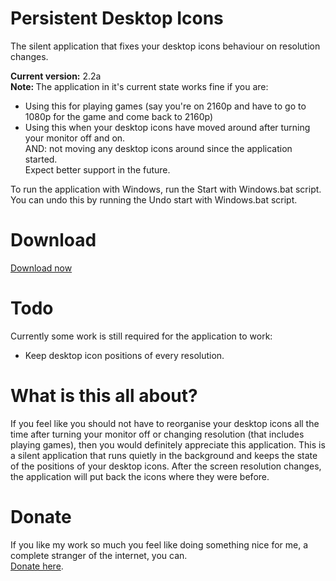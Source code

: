 # Persistent Desktop Icons
The silent application that fixes your desktop icons behaviour on resolution changes.

<strong>Current version:</strong> 2.2a<br />
<strong>Note: </strong> The application in it's current state works fine if you are:<br />
- Using this for playing games (say you're on 2160p and have to go to 1080p for the game and come back to 2160p)<br />
- Using this when your desktop icons have moved around after turning your monitor off and on.<br />
AND: not moving any desktop icons around since the application started.<br />
Expect better support in the future.

To run the application with Windows, run the Start with Windows.bat script.<br />
You can undo this by running the Undo start with Windows.bat script.

# Download
<a href="https://github.com/TomONeill/persistentdesktopicons/releases/download/v2.2a/Persistent.Desktop.Icons.v2.2a.zip">Download now</a>

# Todo
Currently some work is still required for the application to work:
<ul>
  <li>Keep desktop icon positions of every resolution.</li>
</ul>

# What is this all about?
If you feel like you should not have to reorganise your desktop icons all the time after turning your monitor off or changing resolution (that includes playing games), then you would definitely appreciate this application. This is a silent application that runs quietly in the background and keeps the state of the positions of your desktop icons. After the screen resolution changes, the application will put back the icons where they were before.

# Donate
If you like my work so much you feel like doing something nice for me, a complete stranger of the internet, you can.<BR />
<A HREF="https://www.paypal.me/TomONeill">Donate here</A>.
